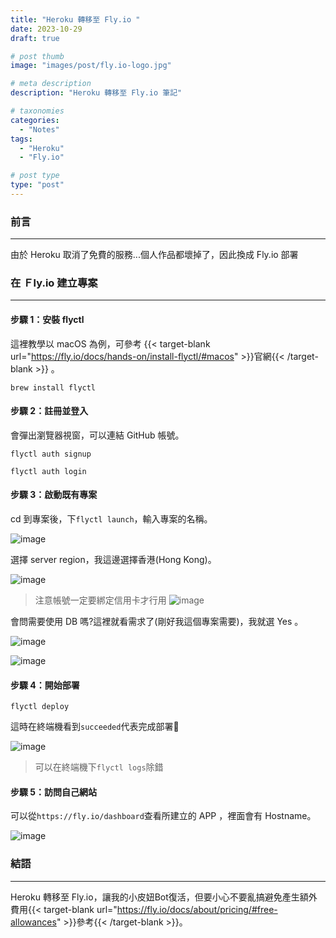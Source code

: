 ```yaml
---
title: "Heroku 轉移至 Fly.io "
date: 2023-10-29
draft: true

# post thumb
image: "images/post/fly.io-logo.jpg"

# meta description
description: "Heroku 轉移至 Fly.io 筆記"

# taxonomies
categories:
  - "Notes"
tags:
  - "Heroku"
  - "Fly.io"

# post type
type: "post"
---
```


### 前言

---

由於 Heroku 取消了免費的服務...個人作品都壞掉了，因此換成 Fly.io 部署

### 在 Ｆly.io 建立專案

---

#### 步驟 1：安裝 flyctl

這裡教學以 macOS 為例，可參考 {{< target-blank url="https://fly.io/docs/hands-on/install-flyctl/#macos" >}}官網{{< /target-blank >}} 。

```
brew install flyctl
```

#### 步驟 2：註冊並登入

會彈出瀏覽器視窗，可以連結 GitHub 帳號。

```
flyctl auth signup
```

```
flyctl auth login
```

#### 步驟 3：啟動既有專案

cd 到專案後，下`flyctl launch`，輸入專案的名稱。

![image](../../../../images/post/post-8-1.jpg)

選擇 server region，我這邊選擇香港(Hong Kong)。

![image](../../../../images/post/post-8-2.jpg)

> 注意帳號一定要綁定信用卡才行用 ![image](../../../../images/post/post-8-3.jpg)

會問需要使用 DB 嗎?這裡就看需求了(剛好我這個專案需要)，我就選 Yes 。

![image](../../../../images/post/post-8-4.jpg)

![image](../../../../images/post/post-8-5.jpg)

#### 步驟 4：開始部署

```
flyctl deploy
```
這時在終端機看到`succeeded`代表完成部署🎉

![image](../../../../images/post/post-8-6.jpg)

> 可以在終端機下`flyctl logs`除錯

#### 步驟 5：訪問自己網站

可以從`https://fly.io/dashboard`查看所建立的 APP ，裡面會有 Hostname。

![image](../../../../images/post/post-8-7.jpg)

### 結語

---

Heroku 轉移至 Fly.io，讓我的小皮妞Bot復活，但要小心不要亂搞避免產生額外費用{{< target-blank url="https://fly.io/docs/about/pricing/#free-allowances" >}}參考{{< /target-blank >}}。